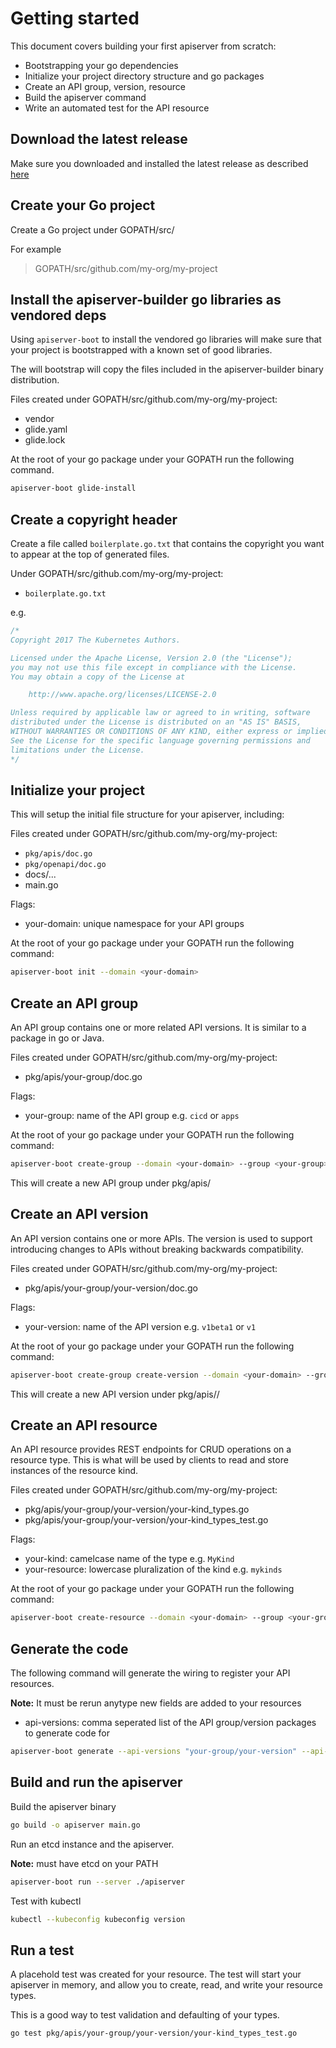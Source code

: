 # Getting started

This document covers building your first apiserver from scratch:

- Bootstrapping your go dependencies
- Initialize your project directory structure and go packages
- Create an API group, version, resource
- Build the apiserver command
- Write an automated test for the API resource

## Download the latest release

Make sure you downloaded and installed the latest release as described
[here](https://github.com/kubernetes-incubator/apiserver-builder/blob/master/docs/installing.md)

## Create your Go project

Create a Go project under GOPATH/src/

For example

> GOPATH/src/github.com/my-org/my-project

## Install the apiserver-builder go libraries as vendored deps

Using `apiserver-boot` to install the vendored go libraries will
make sure that your project is bootstrapped with a known set of
good libraries.

The will bootstrap will copy the files included in the apiserver-builder
binary distribution.

Files created under GOPATH/src/github.com/my-org/my-project:

- vendor
- glide.yaml
- glide.lock

At the root of your go package under your GOPATH run the following command.

```sh
apiserver-boot glide-install
```

## Create a copyright header

Create a file called `boilerplate.go.txt` that contains the copyright
you want to appear at the top of generated files.

Under GOPATH/src/github.com/my-org/my-project:

- `boilerplate.go.txt`

e.g.

```go
/*
Copyright 2017 The Kubernetes Authors.

Licensed under the Apache License, Version 2.0 (the "License");
you may not use this file except in compliance with the License.
You may obtain a copy of the License at

    http://www.apache.org/licenses/LICENSE-2.0

Unless required by applicable law or agreed to in writing, software
distributed under the License is distributed on an "AS IS" BASIS,
WITHOUT WARRANTIES OR CONDITIONS OF ANY KIND, either express or implied.
See the License for the specific language governing permissions and
limitations under the License.
*/
```

## Initialize your project

This will setup the initial file structure for your apiserver, including:

Files created under GOPATH/src/github.com/my-org/my-project:

- `pkg/apis/doc.go`
- `pkg/openapi/doc.go`
- docs/...
- main.go

Flags:

- your-domain: unique namespace for your API groups

At the root of your go package under your GOPATH run the following command:

```sh
apiserver-boot init --domain <your-domain>
```

## Create an API group

An API group contains one or more related API versions.  It is similar to
a package in go or Java.

Files created under GOPATH/src/github.com/my-org/my-project:

- pkg/apis/your-group/doc.go

Flags:

- your-group: name of the API group e.g. `cicd` or `apps`

At the root of your go package under your GOPATH run the following command:

```sh
apiserver-boot create-group --domain <your-domain> --group <your-group>
```

This will create a new API group under pkg/apis/<your-group>

## Create an API version

An API version contains one or more APIs.  The version is used
to support introducing changes to APIs without breaking backwards
compatibility.

Files created under GOPATH/src/github.com/my-org/my-project:

- pkg/apis/your-group/your-version/doc.go

Flags:

- your-version: name of the API version e.g. `v1beta1` or `v1`

At the root of your go package under your GOPATH run the following command:

```sh
apiserver-boot create-group create-version --domain <your-domain> --group <your-group> --version <your-version>
```

This will create a new API version under pkg/apis/<your-group>/<your-version>

## Create an API resource

An API resource provides REST endpoints for CRUD operations on a resource
type.  This is what will be used by clients to read and store instances
of the resource kind.

Files created under GOPATH/src/github.com/my-org/my-project:

- pkg/apis/your-group/your-version/your-kind_types.go
- pkg/apis/your-group/your-version/your-kind_types_test.go

Flags:

- your-kind: camelcase name of the type e.g. `MyKind`
- your-resource: lowercase pluralization of the kind e.g. `mykinds`

At the root of your go package under your GOPATH run the following command:

```sh
apiserver-boot create-resource --domain <your-domain> --group <your-group> --version <your-version> --kind <your-kind> --resource <your-resource>
```

## Generate the code

The following command will generate the wiring to register your API resources.

**Note:** It must be rerun anytype new fields are added to your resources

- api-versions: comma seperated list of the API group/version packages to generate code for

```sh
apiserver-boot generate --api-versions "your-group/your-version" --api-versions "your-group/your-other-version"
```

## Build and run the apiserver

Build the apiserver binary

```sh
go build -o apiserver main.go
```

Run an etcd instance and the apiserver.

**Note:** must have etcd on your PATH

```sh
apiserver-boot run --server ./apiserver
```

Test with kubectl

```sh
kubectl --kubeconfig kubeconfig version
```

## Run a test

A placehold test was created for your resource.  The test will
start your apiserver in memory, and allow you to create, read, and write
your resource types.

This is a good way to test validation and defaulting of your types.

```sh
go test pkg/apis/your-group/your-version/your-kind_types_test.go
```
